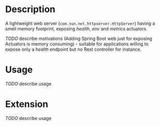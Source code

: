 # Description
A lightweight web server (`com.sun.net.httpserver.HttpServer`) having a smell memory footprint, exposing
_health_, _env_ and _metrics_ actuators.

_TODO_ describe motivations (Adding Spring Boot web just for exposing Actuators is memory consuming) - suitable for 
applications willing to expose only a _health_ endpoint but no Rest controller for instance.

# Usage
_TODO_ describe usage

# Extension
_TODO_ describe usage
